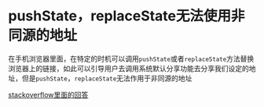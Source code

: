 # pushState，replaceState无法使用非同源的地址

在手机浏览器里面，在特定的时机可以调用`pushState`或者`replaceState`方法替换浏览器上的链接，如此可以引导用户去调用系统默认分享功能去分享我们设定的地址，但是`pushState`，`replaceState`无法作用于非同源的地址

[stackoverflow里面的回答](https://stackoverflow.com/questions/14807921/html5-history-api-pushstate-from-a-domain-to-a-subdomain)
